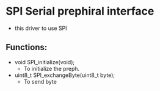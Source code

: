# SPI Serial prephiral interface 
 - this driver to use SPI 

## Functions:
 - void SPI_initialize(void);
   - To initialize the preph.
 - uint8_t SPI_exchangeByte(uint8_t byte);
   - To send byte